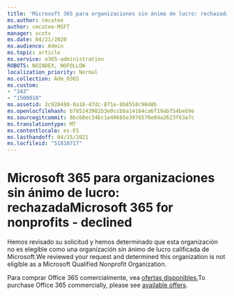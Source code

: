```yaml
---
title: 'Microsoft 365 para organizaciones sin ánimo de lucro: rechazada'
ms.author: cmcatee
author: cmcatee-MSFT
manager: scotv
ms.date: 04/21/2020
ms.audience: Admin
ms.topic: article
ms.service: o365-administration
ROBOTS: NOINDEX, NOFOLLOW
localization_priority: Normal
ms.collection: Adm_O365
ms.custom:
- "343"
- "1500010"
ms.assetid: 2c928480-0a18-47dc-871e-8b8558c9048b
ms.openlocfilehash: b785243902b3e0ccbba14164ca6f19ab754beb9e
ms.sourcegitcommit: 8bc60ec34bc1e40685e3976576e04a2623f63a7c
ms.translationtype: MT
ms.contentlocale: es-ES
ms.lasthandoff: 04/15/2021
ms.locfileid: "51810717"
---
```

# <a name="microsoft-365-for-nonprofits---declined"></a><span data-ttu-id="e31ab-102">Microsoft 365 para organizaciones sin ánimo de lucro: rechazada</span><span class="sxs-lookup"><span data-stu-id="e31ab-102">Microsoft 365 for nonprofits - declined</span></span>

<span data-ttu-id="e31ab-103">Hemos revisado su solicitud y hemos determinado que esta organización no es elegible como una organización sin ánimo de lucro calificada de Microsoft.</span><span class="sxs-lookup"><span data-stu-id="e31ab-103">We reviewed your request and determined this organization is not eligible as a Microsoft Qualified Nonprofit Organization.</span></span>
  
<span data-ttu-id="e31ab-104">Para comprar Office 365 comercialmente, vea [ofertas disponibles.](https://portal.office.com/AdminPortal/Home)</span><span class="sxs-lookup"><span data-stu-id="e31ab-104">To purchase Office 365 commercially, please see [available offers](https://portal.office.com/AdminPortal/Home).</span></span>
